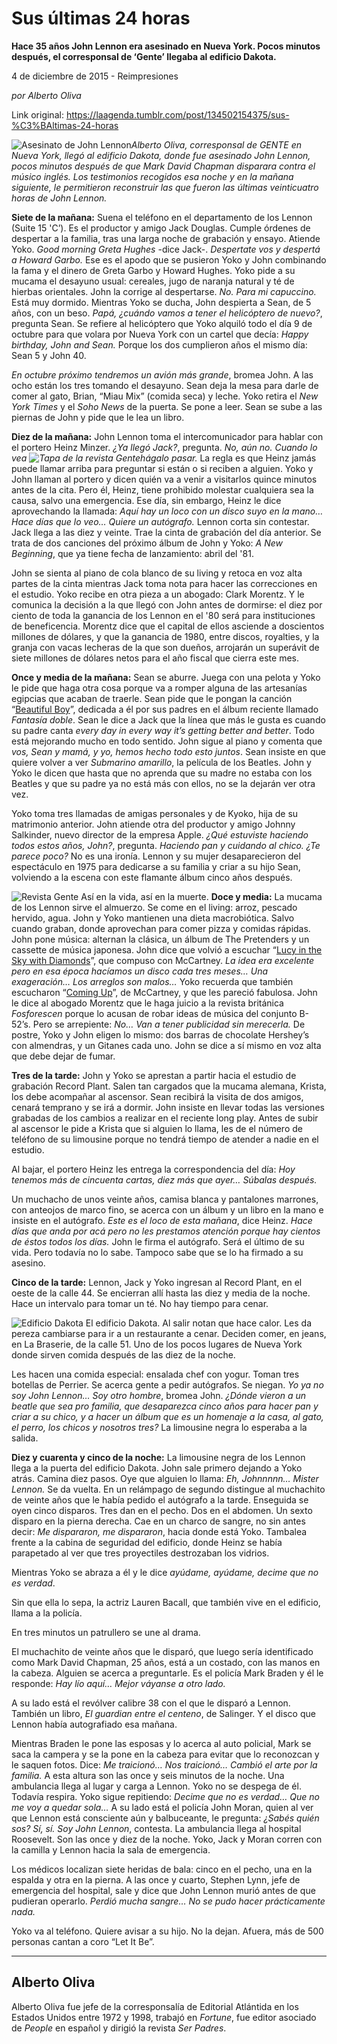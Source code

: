# Sus últimas 24 horas

**Hace 35 años John Lennon era asesinado en Nueva York. Pocos minutos después, el corresponsal de ‘Gente’ llegaba al edificio Dakota.**

4 de diciembre de 2015 - Reimpresiones

_por Alberto Oliva_

Link original: https://laagenda.tumblr.com/post/134502154375/sus-%C3%BAltimas-24-horas

![Asesinato de John Lennon](https://64.media.tumblr.com/6dddcebfb3cef00591343920acaf53d1/tumblr_inline_pk0fjedcnB1t6q87u_500.jpg)*Alberto Oliva, corresponsal de GENTE en Nueva York, llegó al edificio Dakota, donde fue asesinado John Lennon, pocos minutos después de que Mark David Chapman disparara contra el músico inglés. Los testimonios recogidos esa noche y en la mañana siguiente, le permitieron reconstruir las que fueron las últimas veinticuatro horas de John Lennon.*

**Siete de la mañana:** Suena el teléfono en el departamento de los Lennon (Suite 15 'C’). Es el productor y amigo Jack Douglas. Cumple órdenes de despertar a la familia, tras una larga noche de grabación y ensayo. Atiende Yoko. *Good morning Greta Hughes* -dice Jack-. *Despertate vos y despertá a Howard Garbo.* Ese es el apodo que se pusieron Yoko y John combinando la fama y el dinero de Greta Garbo y Howard Hughes. Yoko pide a su mucama el desayuno usual: cereales, jugo de naranja natural y té de hierbas orientales. John la corrige al despertarse. *No. Para mi capuccino.* Está muy dormido. Mientras Yoko se ducha, John despierta a Sean, de 5 años, con un beso. *Papá, ¿cuándo vamos a tener el helicóptero de nuevo?*, pregunta Sean. Se refiere al helicóptero que Yoko alquiló todo el día 9 de octubre para que volara por Nueva York con un cartel que decía: *Happy birthday, John and Sean.* Porque los dos cumplieron años el mismo día: Sean 5 y John 40.

*En octubre próximo tendremos un avión más grande*, bromea John. A las ocho están los tres tomando el desayuno. Sean deja la mesa para darle de comer al gato, Brian, “Miau Mix” (comida seca) y leche. Yoko retira el *New York Times* y el *Soho News* de la puerta. Se pone a leer. Sean se sube a las piernas de John y pide que le lea un libro.

**Diez de la mañana:** John Lennon toma el intercomunicador para hablar con el portero Heinz Minzer. *¿Ya llegó Jack?*, pregunta. *No, aún no. Cuando lo vea 
![Tapa de la revista Gente](https://64.media.tumblr.com/8a3cb1a44483c3f44a7448e8d19a2caa/tumblr_inline_pk0fjfFMRI1t6q87u_400.jpg)hágalo pasar.* La regla es que Heinz jamás puede llamar arriba para preguntar si están o si reciben a alguien. Yoko y John llaman al portero y dicen quién va a venir a visitarlos quince minutos antes de la cita. Pero él, Heinz, tiene prohibido molestar cualquiera sea la causa, salvo una emergencia. Ese día, sin embargo, Heinz le dice aprovechando la llamada: *Aquí hay un loco con un disco suyo en la mano… Hace días que lo veo… Quiere un autógrafo.* Lennon corta sin contestar. Jack llega a las diez y veinte. Trae la cinta de grabación del día anterior. Se trata de dos canciones del próximo álbum de John y Yoko: *A New Beginning*, que ya tiene fecha de lanzamiento: abril del '81.

John se sienta al piano de cola blanco de su living y retoca en voz alta partes de la cinta mientras Jack toma nota para hacer las correcciones en el estudio. Yoko recibe en otra pieza a un abogado: Clark Morentz. Y le comunica la decisión a la que llegó con John antes de dormirse: el diez por ciento de toda la ganancia de los Lennon en el '80 será para instituciones de beneficencia. Morentz dice que el capital de ellos asciende a doscientos millones de dólares, y que la ganancia de 1980, entre discos, royalties, y la granja con vacas lecheras de la que son dueños, arrojarán un superávit de siete millones de dólares netos para el año fiscal que cierra este mes.

**Once y media de la mañana:** Sean se aburre. Juega con una pelota y Yoko le pide que haga otra cosa porque va a romper alguna de las artesanías egipcias que acaban de traerle. Sean pide que le pongan la canción “[Beautiful Boy](https://youtu.be/Wfx2JjFH2nY)”, dedicada a él por sus padres en el álbum reciente llamado *Fantasía doble*. Sean le dice a Jack que la línea que más le gusta es cuando su padre canta *every day in every way it’s getting better and better*. Todo está mejorando mucho en todo sentido. John sigue al piano y comenta que *vos, Sean y mamá, y yo, hemos hecho todo esto juntos*. Sean insiste en que quiere volver a ver *Submarino amarillo*, la película de los Beatles. John y Yoko le dicen que hasta que no aprenda que su madre no estaba con los Beatles y que su padre ya no está más con ellos, no se la dejarán ver otra vez.

Yoko toma tres llamadas de amigas personales y de Kyoko, hija de su matrimonio anterior. John atiende otra del productor y amigo Johnny Salkinder, nuevo director de la empresa Apple. *¿Qué estuviste haciendo todos estos años, John?*, pregunta. *Haciendo pan y cuidando al chico. ¿Te parece poco?* No es una ironía. Lennon y su mujer desaparecieron del espectáculo en 1975 para dedicarse a su familia y criar a su hijo Sean, volviendo a la escena con este flamante álbum cinco años después.

![Revista Gente](https://64.media.tumblr.com/6dddcebfb3cef00591343920acaf53d1/tumblr_inline_pk0fjedcnB1t6q87u_500.jpg) Así en la vida, así en la muerte. **Doce y media:** La mucama de los Lennon sirve el almuerzo. Se come en el living: arroz, pescado hervido, agua. John y Yoko mantienen una dieta macrobiótica. Salvo cuando graban, donde aprovechan para comer pizza y comidas rápidas. John pone música: alternan la clásica, un álbum de The Pretenders y un cassette de música japonesa. John dice que volvió a escuchar “[Lucy in the Sky with Diamonds](https://youtu.be/eKXfqpg-Q-k)”, que compuso con McCartney. *La idea era excelente pero en esa época hacíamos un disco cada tres meses… Una exageración… Los arreglos son malos…* Yoko recuerda que también escucharon “[Coming Up](https://youtu.be/NnHu-WLvY5U)”, de McCartney, y que les pareció fabulosa. John le dice al abogado Morentz que le haga juicio a la revista británica *Fosforescen* porque lo acusan de robar ideas de música del conjunto B-52’s. Pero se arrepiente: *No… Van a tener publicidad sin merecerla.* De postre, Yoko y John eligen lo mismo: dos barras de chocolate Hershey’s con almendras, y un Gitanes cada uno. John se dice a sí mismo en voz alta que debe dejar de fumar.

**Tres de la tarde:** John y Yoko se aprestan a partir hacia el estudio de grabación Record Plant. Salen tan cargados que la mucama alemana, Krista, los debe acompañar al ascensor. Sean recibirá la visita de dos amigos, cenará temprano y se irá a dormir. John insiste en llevar todas las versiones grabadas de los cambios a realizar en el reciente long play. Antes de subir al ascensor le pide a Krista que si alguien lo llama, les de el número de teléfono de su limousine porque no tendrá tiempo de atender a nadie en el estudio.

Al bajar, el portero Heinz les entrega la correspondencia del día: *Hoy tenemos más de cincuenta cartas, diez más que ayer… Súbalas después.*

Un muchacho de unos veinte años, camisa blanca y pantalones marrones, con anteojos de marco fino, se acerca con un álbum y un libro en la mano e insiste en el autógrafo. *Este es el loco de esta mañana*, dice Heinz. *Hace días que anda por acá pero no les prestamos atención porque hay cientos de éstos todos los días.* John le firma el autógrafo. Será el último de su vida. Pero todavía no lo sabe. Tampoco sabe que se lo ha firmado a su asesino.

**Cinco de la tarde:** Lennon, Jack y Yoko ingresan al Record Plant, en el oeste de la calle 44. Se encierran allí hasta las diez y media de la noche. Hace un intervalo para tomar un té. No hay tiempo para cenar.

![Edificio Dakota](https://64.media.tumblr.com/4f0b2b9c95c9f6f277cdad19d46876b0/tumblr_inline_pk0fjfblxj1t6q87u_250.jpg) El edificio Dakota. Al salir notan que hace calor. Les da pereza cambiarse para ir a un restaurante a cenar. Deciden comer, en jeans, en La Braserie, de la calle 51. Uno de los pocos lugares de Nueva York donde sirven comida después de las diez de la noche.

Les hacen una comida especial: ensalada chef con yogur. Toman tres botellas de Perrier. Se acerca gente a pedir autógrafos. Se niegan. *Yo ya no soy John Lennon… Soy otro hombre*, bromea John. *¿Dónde vieron a un beatle que sea pro familia, que desaparezca cinco años para hacer pan y criar a su chico, y a hacer un álbum que es un homenaje a la casa, al gato, el perro, los chicos y nosotros tres?* La limousine negra lo esperaba a la salida.

**Diez y cuarenta y cinco de la noche:** La limousine negra de los Lennon llega a la puerta del edificio Dakota. John sale primero dejando a Yoko atrás. Camina diez pasos. Oye que alguien lo llama: *Eh, Johnnnnn… Mister Lennon.* Se da vuelta. En un relámpago de segundo distingue al muchachito de veinte años que le había pedido el autógrafo a la tarde. Enseguida se oyen cinco disparos. Tres dan en el pecho. Dos en el abdomen. Un sexto disparo en la pierna derecha. Cae en un charco de sangre, no sin antes decir: *Me dispararon, me dispararon*, hacia donde está Yoko. Tambalea frente a la cabina de seguridad del edificio, donde Heinz se había parapetado al ver que tres proyectiles destrozaban los vidrios.

Mientras Yoko se abraza a él y le dice *ayúdame, ayúdame, decime que no es verdad*.

Sin que ella lo sepa, la actriz Lauren Bacall, que también vive en el edificio, llama a la policía.

En tres minutos un patrullero se une al drama.

El muchachito de veinte años que le disparó, que luego sería identificado como Mark David Chapman, 25 años, está a un costado, con las manos en la cabeza. Alguien se acerca a preguntarle. Es el policía Mark Braden y él le responde: *Hay lío aquí… Mejor váyanse a otro lado.*

A su lado está el revólver calibre 38 con el que le disparó a Lennon. También un libro, *El guardian entre el centeno*, de Salinger. Y el disco que Lennon había autografiado esa mañana.

Mientras Braden le pone las esposas y lo acerca al auto policial, Mark se saca la campera y se la pone en la cabeza para evitar que lo reconozcan y le saquen fotos. Dice: *Me traicionó… Nos traicionó… Cambió el arte por la familia.* A esta altura son las once y seis minutos de la noche. Una ambulancia llega al lugar y carga a Lennon. Yoko no se despega de él. Todavía respira. Yoko sigue repitiendo: *Decime que no es verdad… Que no me voy a quedar sola…* A su lado está el policía John Moran, quien al ver que Lennon está consciente aún y balbuceante, le pregunta: *¿Sabés quién sos? Sí, sí. Soy John Lennon*, contesta. La ambulancia llega al hospital Roosevelt. Son las once y diez de la noche. Yoko, Jack y Moran corren con la camilla y Lennon hacia la sala de emergencia.

Los médicos localizan siete heridas de bala: cinco en el pecho, una en la espalda y otra en la pierna. A las once y cuarto, Stephen Lynn, jefe de emergencia del hospital, sale y dice que John Lennon murió antes de que pudieran operarlo. *Perdió mucha sangre… No se pudo hacer prácticamente nada.*

Yoko va al teléfono. Quiere avisar a su hijo. No la dejan. Afuera, más de 500 personas cantan a coro “Let It Be”.

  




---

 Alberto Oliva
--------------

 Alberto Oliva fue jefe de la corresponsalía de Editorial Atlántida en los Estados Unidos entre 1972 y 1998, trabajó en *Fortune*, fue editor asociado de *People* en español y dirigió la revista *Ser Padres*. 

